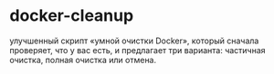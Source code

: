 # docker-cleanup
улучшенный скрипт «умной очистки Docker», который сначала проверяет, что у вас есть, и предлагает три варианта: частичная очистка, полная очистка или отмена.
